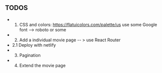 ## TODOS

- 1. CSS and colors:
     https://flatuicolors.com/palette/us
     use some Google font --> roboto or some
- 2. Add a individual movie page -- > use React Router
- 2.1 Deploy with netlify
- 3. Pagination
- 4. Extend the movie page
